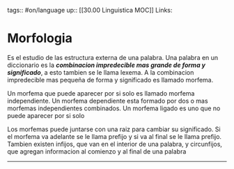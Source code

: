 tags:: #on/language 
up:: [[30.00 Linguistica MOC]]
Links: 
# Morfologia
Es el estudio de las estructura externa de una palabra. Una palabra en un diccionario es la ***combinacion impredecible mas grande de forma y significado***, a esto tambien se le llama lexema. A la combinacion impredecible mas pequeña de forma y significado es llamado morfema.

Un morfema que puede aparecer por si solo es llamado morfema independiente. Un morfema dependiente esta formado por dos o mas morfemas independientes combinados. Un morfema ligado es uno que no puede aparecer por si solo

Los morfemas puede juntarse con una raiz para cambiar su significado. Si el morfema va adelante se le llama prefijo y si va al final se le llama prefijo. Tambien existen infijos, que van en el interior de una palabra, y circunfijos, que agregan informacion al comienzo y al final de una palabra
___
